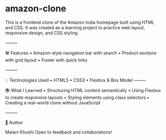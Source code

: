 # amazon-clone
This is a frontend clone of the Amazon India homepage built using HTML and CSS.
It was created as a learning project to practice web layout, responsive design, and CSS styling.

⸻

🛠 Features
	•	Amazon-style navigation bar with search
	•	Product sections with grid layout
	•	Footer with quick links

⸻

💡 Technologies Used
	•	HTML5
	•	CSS3
	•	Flexbox & Box Model
⸻

📚 What I Learned
	•	Structuring HTML content semantically
	•	Using Flexbox to create responsive layouts
	•	Styling elements using class selectors
	•	Creating a real-world clone without JavaScript

⸻

🚀 Author

Malani Khushi
Open to feedback and collaborations!
